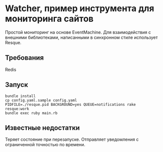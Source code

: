 # Watcher, пример инструмента для мониторинга сайтов #

Простой мониторинг на основе EventMachine. Для взаимодействия с внешними библиотеками, написанными в синхронном стиле использует Resque.


## Требования ##
  Redis

## Запуск ##

    bundle install
    cp config.yaml.sample config.yaml
    PIDFILE=./resque.pid BACKGROUND=yes QUEUE=notifications rake resque:work
    bundle exec ruby main.rb

## Известные недостатки ##

Теряет состояние при перезапуске. Отправляет уведомления с ограниченной точностью по времени.

